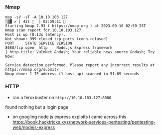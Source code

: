 
### Nmap

```
map -sV -sT -A 10.10.103.127                                                           ░▒▓ ✔ │ 42s   │ 02:59:11   
Starting Nmap 7.93 ( https://nmap.org ) at 2023-09-16 02:59 IST
Nmap scan report for 10.10.103.127
Host is up (0.13s latency).
Not shown: 999 closed tcp ports (conn-refused)
PORT     STATE SERVICE VERSION
8080/tcp open  http    Node.js Express framework
|_http-title: VulnNet &ndash; Your reliable news source &ndash; Try Now!

Service detection performed. Please report any incorrect results at https://nmap.org/submit/ .
Nmap done: 1 IP address (1 host up) scanned in 51.69 seconds
```


### HTTP

- ran a feroxbuster on `http://10.10.103.127:8080`

found nothing but a login page


- on googling node js express exploits i came across this 
https://book.hacktricks.xyz/network-services-pentesting/pentesting-web/nodejs-express



